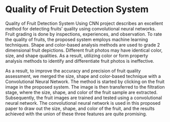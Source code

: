 # Quality of Fruit Detection System 
Quality of Fruit Detection System Using CNN project describes an excellent method for detecting fruits’ quality using convolutional neural networks. Fruit grading is done by inspections, experiences, and observation. To rate the quality of fruits, the proposed system employs machine learning techniques. Shape and color-based analysis methods are used to grade 2 dimensional fruit depictions. Different fruit photos may have identical color, size, and shape qualities. As a result, utilizing color or form property analysis methods to identify and differentiate fruit photos is ineffective.

As a result, to improve the accuracy and precision of fruit quality assessment, we merged the size, shape and color-based technique with a Convolutional Neural Network. The method is started by clicking on the fruit image in the proposed system. The image is then transferred to the filtration stage, where the size, shape, and color of the fruit sample are extracted. Subsequently, the fruit images are trained and tested using a convolutional neural network. The convolutional neural network is used in this proposed paper to draw out the size, shape, and color of the fruit, and the results achieved with the union of these three features are quite promising.

